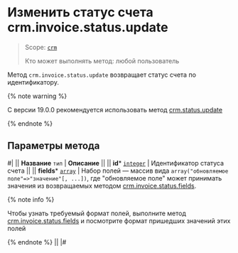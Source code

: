 # Изменить статус счета crm.invoice.status.update

> Scope: [`crm`](../../../scopes/permissions.md)
>
> Кто может выполнять метод: любой пользователь

Метод `crm.invoice.status.update` возвращает статус счета по идентификатору.

{% note warning %}

С версии 19.0.0 рекомендуется использовать метод [crm.status.update](../../../crm/status/crm-status-update.md)

{% endnote %}

## Параметры метода

#|
|| **Название**
`тип` | **Описание** ||
|| **id***
[`integer`](../../../data-types.md) | Идентификатор статуса счета ||
|| **fields***
[`array`](../../data-types.md) | Набор полей — массив вида `array("обновляемое поле"=>"значение"[, ...])`, где "обновляемое поле" может принимать значения из возвращаемых методом [crm.invoice.status.fields](./crm-invoice-status-fields.md). 

{% note info %}

Чтобы узнать требуемый формат полей, выполните метод [crm.invoice.status.fields](./crm-invoice-status-fields.md) и посмотрите формат пришедших значений этих полей 

{% endnote %}
||
|#